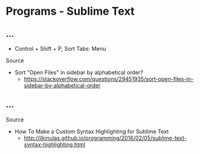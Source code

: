 # Programs - Sublime Text

## ...

- Control + Shift + P, Sort Tabs: Menu

Source

- Sort "Open Files" in sidebar by alphabetical order?
  - https://stackoverflow.com/questions/29451935/sort-open-files-in-sidebar-by-alphabetical-order

## ...

Source

- How To Make a Custom Syntax Highlighting for Sublime Text
  - http://ilkinulas.github.io/programming/2016/02/05/sublime-text-syntax-highlighting.html
